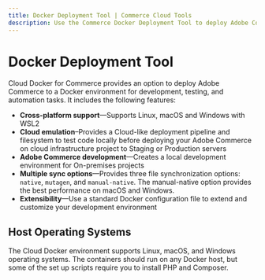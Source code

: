 ```yaml
---
title: Docker Deployment Tool | Commerce Cloud Tools
description: Use the Commerce Docker Deployment Tool to deploy Adobe Commerce to a Docker environment for development, testing, and automation tasks.
---
```


# Docker Deployment Tool

Cloud Docker for Commerce provides an option to deploy Adobe Commerce to a Docker environment for development, testing, and automation tasks. It includes the following features:

- **Cross-platform support**—Supports Linux, macOS and Windows with WSL2
- **Cloud emulation**–Provides a Cloud-like deployment pipeline and filesystem to test code locally before deploying your Adobe Commerce on cloud infrastructure project to Staging or Production servers
- **Adobe Commerce development**—Creates a local development environment for On-premises projects
- **Multiple sync options**—Provides three file synchronization options: `native`, `mutagen`, and `manual-native`. The manual-native option provides the best performance on macOS and Windows.
- **Extensibility**—Use a standard Docker configuration file to extend and customize your development environment

## Host Operating Systems

The Cloud Docker environment supports Linux, macOS, and Windows operating systems. The containers should run on any Docker host, but some of the set up scripts require you to install PHP and Composer.
